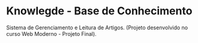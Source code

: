 # Knowlegde - Base de Conhecimento
Sistema de Gerenciamento e Leitura de Artigos. (Projeto desenvolvido no curso Web Moderno - Projeto Final).
